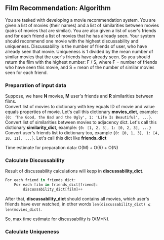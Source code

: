 ## Film Recommendation: Algorithm
You are tasked with developing a movie recommendation system. You are given a list of movies (their names) and a list of similarities between movies (pairs of movies that are similar). You are also given a list of user's friends and for each friend a list of movies that he has already seen. Your system should recommend one movie with the highest discussability and uniqueness. Discussability is the number of friends of user, who have already seen that movie. Uniqueness is 1 divided by the mean number of similar movies that the user's friends have already seen. So you should return the film with the highest number: F / S, where F = number of friends who have seen this movie, and S = mean of the number of similar movies seen for each friend.

### Preparation of input data
Suppose, we have __N__ movies, __M__ user's friends and __R__ similarities between films.  
Convert list of movies to dictionary with key equals ID of movie and value equals properties of movie. Let's call this dictionary __movies_dict__, example: `{0: 'The Good, the Bad and the Ugly', 1: 'Life Is Beautiful', ...}`.  
Convert list of similarities between movies to adjacency dict. Let's call this dictionary __similarity_dict__, example: `{0: [1, 2, 3], 1: [0, 2, 3], ...}`  
Convert user's friends list to dictionary too, example `{0: [0, 1, 3], 1: [4, 10, 11], ...}`. Let's call this dict like __friends_dict__  
  
  Time estimate for preparation data: O(M) + O(R) + O(N)

### Calculate Discussability
Result of discussability calculations will kepp in __discussability_dict__. 

```python
For each friend in friends_dict:
    For each film in friends_dict[friend]:
        discussability_dict[film]++
```
After that, __discussability_dict__ should contains all movies, which user's friends have ever watched, in other words `len(discussability_dict) ⩽ len(movies_dict)`.  
  
So, max time estimate for discussability is O(M*N).  

### Calculate Uniqueness
